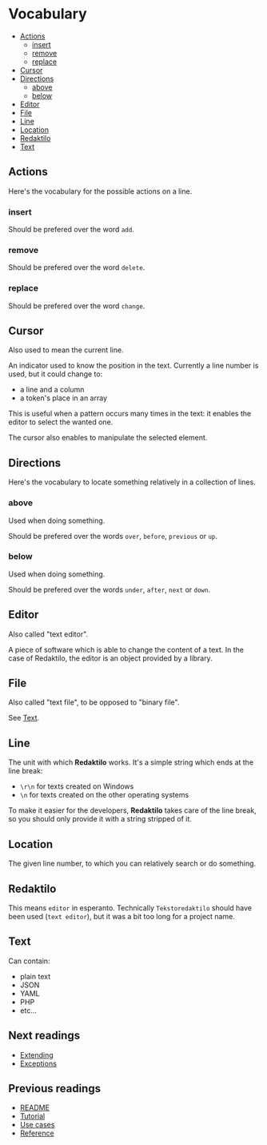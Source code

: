 # Vocabulary

* [Actions](#actions)
    * [insert](#insert)
    * [remove](#remove)
    * [replace](#replace)
* [Cursor](#cursor)
* [Directions](#directions)
    * [above](#above)
    * [below](#below)
* [Editor](#editor)
* [File](#file)
* [Line](#line)
* [Location](#location)
* [Redaktilo](#redaktilo)
* [Text](#text)

## Actions

Here's the vocabulary for the possible actions on a line.

### insert

Should be prefered over the word `add`.

### remove

Should be prefered over the word `delete`.

### replace

Should be prefered over the word `change`.

## Cursor

Also used to mean the current line.

An indicator used to know the position in the text. Currently a line number is
used, but it could change to:

* a line and a column
* a token's place in an array

This is useful when a pattern occurs many times in the text: it enables the
editor to select the wanted one.

The cursor also enables to manipulate the selected element.

## Directions

Here's the vocabulary to locate something relatively in a collection of lines.

### above

Used when doing something.

Should be prefered over the words `over`, `before`, `previous` or `up`.

### below

Used when doing something.

Should be prefered over the words `under`, `after`, `next` or `down`.

## Editor

Also called "text editor".

A piece of software which is able to change the content of a text.
In the case of Redaktilo, the editor is an object provided by a library.

## File

Also called "text file", to be opposed to "binary file".

See [Text](#text).

## Line

The unit with which **Redaktilo** works. It's a simple string which ends at the
line break:

* `\r\n` for texts created on Windows
* `\n` for texts created on the other operating systems

To make it easier for the developers, **Redaktilo** takes care of the line
break, so you should only provide it with a string stripped of it.

## Location

The given line number, to which you can relatively search or do something.

## Redaktilo

This means `editor` in esperanto. Technically `Tekstoredaktilo` should have been
used (`text editor`), but it was a bit too long for a project name.

## Text

Can contain:

* plain text
* JSON
* YAML
* PHP
* etc...

## Next readings

* [Extending](05-extending.md)
* [Exceptions](06-exceptions.md)

## Previous readings

* [README](../README.md)
* [Tutorial](01-tutorial.md)
* [Use cases](02-use-cases.md)
* [Reference](03-reference.md)
